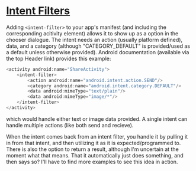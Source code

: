 # [Intent Filters](https://developer.android.com/training/basics/intents/filters)

Adding ```<intent-filter>``` to your app's manifest (and including the corresponding acitivity element) allows it to show up as a option in the chooser dialogue. The intent needs an action (usually platform defined), data, and a category (although "CATEGORY_DEFAULT" is provided/used as a default unless otherwise provided). Android documentation (available via the top Header link) provides this example:
``` Java
<activity android:name="ShareActivity">
    <intent-filter>
        <action android:name="android.intent.action.SEND"/>
        <category android:name="android.intent.category.DEFAULT"/>
        <data android:mimeType="text/plain"/>
        <data android:mimeType="image/*"/>
    </intent-filter>
</activity>
```
which would handle either text or image data provided. A single intent can handle multiple actions (like both send and recieve).

When the intent comes back from an intent filter, you handle it by pulling it in from that intent, and then utilizing it as it is expected/programmed to. There is also the option to return a result, although I'm uncertain at the moment what that means. That it automatically just does something, and then says so? I'll have to find more examples to see this idea in action.
